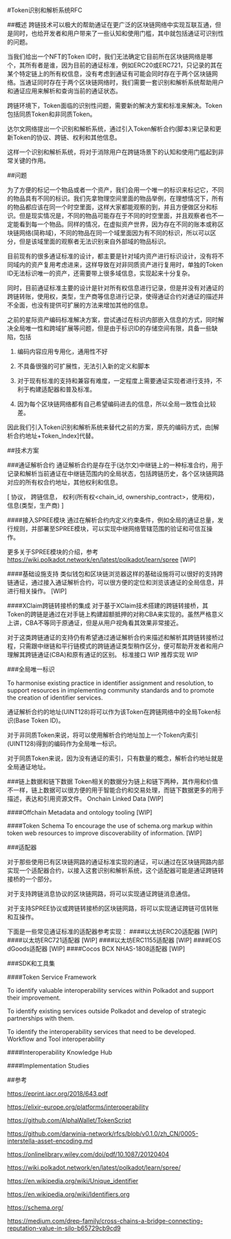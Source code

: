 #Token识别和解析系统RFC

##概述
跨链技术可以极大的帮助通证在更广泛的区块链网络中实现互联互通，但是同时，也给开发者和用户带来了一些认知和使用门槛，其中就包括通证可识别性的问题。

当我们给出一个NFT的Token ID时，我们无法确定它目前所在区块链网络是哪个，其所有者是谁，因为目前的通证标准，例如ERC20或ERC721，只记录的其在某个特定链上的所有权信息，没有考虑到通证有可能会同时存在于两个区块链网络。当通证同时存在于两个区块链网络时，我们需要一套识别和解析系统帮助用户和通证应用来解析和查询当前的通证状态。

跨链环境下，Token面临的识别性问题，需要新的解决方案和标准来解决。Token包括同质Token和非同质Token。

达尔文网络提出一个识别和解析系统，通过引入Token解析合约(脚本)来记录和更新Token的协议、跨链、权利和其他信息。

这样一个识别和解析系统，将对于消除用户在跨链场景下的认知和使用门槛起到非常关键的作用。



##问题

为了方便的标记一个物品或者一个资产，我们会用一个唯一的标识来标记它，不同的物品具有不同的标识。我们先拿物理空间里面的物品举例，在理想情况下，所有的物品都应该在同一个时空里面，这样大家都能观察的到，并且方便做区分和标识。但是现实情况是，不同的物品可能存在于不同的时空里面，并且观察者也不一定能看到每一个物品。同样的情况，在虚拟资产世界，因为存在不同的账本或称区块链网络(简称域)，不同的物品在同一个域里面因为有不同的标识，所以可以区分，但是该域里面的观察者无法识别来自外部域的物品标识。

目前现有的很多通证标准的设计，都主要是针对域内资产进行标识设计，没有将不同域内的资产复用考虑进来，这样导致在对非同质资产进行复用时，单独的Token ID无法标识唯一的资产，还需要带上很多域信息，实现起来十分复杂。

同时，目前通证标准主要的设计是针对所有权信息进行记录，但是并没有对通证的跨链转账，使用权，类型，生产商等信息进行记录，使得通证合约对通证的描述并不全面，也没有提供可扩展的方法来增加其他的信息。

之前的星际资产编码标准解决方案，尝试通过在标识内部嵌入信息的方式，同时解决全局唯一性和跨域扩展等问题，但是由于标识ID的存储空间有限，具备一些缺陷，包括 

1. 编码内容应用专用化，通用性不好

2. 不具备很强的可扩展性，无法引入新的定义和脚本 

3. 对于现有标准的支持和兼容有难度，一定程度上需要通证实现者进行支持，不利于构建适配器和普及标准。

4. 因为每个区块链网络都有自己希望编码进去的信息，所以全局一致性会比较差。

因此我们引入Token识别和解析系统来替代之前的方案，原先的编码方式，由[解析合约地址+Token_Index]代替。


##技术方案


###通证解析合约
通证解析合约是存在于(达尔文)中继链上的一种标准合约，用于记录和解析当前通证在中继链范围内的全局状态，包括跨链历史，各个区块链网路对应的所有权合约地址，其他权利和信息。


[
协议，
跨链信息，
权利(所有权<chain_id, ownership_contract>，使用权)，
信息(类型，生产商)
]

####接入SPREE模块
通过在解析合约内定义约束条件，例如全局的通证总量，发行规则，并部署至SPREE模块，可以实现中继网络管辖范围的验证和可信互操作。


更多关于SPREE模块的介绍，参考 https://wiki.polkadot.network/en/latest/polkadot/learn/spree
[WIP]

####基础设施支持
类似钱包和区块链浏览器这样的基础设施将可以很好的支持跨链通证，通过接入通证解析合约，可以很方便的定位和浏览该通证的全局信息，并进行相关操作。
[WIP]

####XClaim跨链转接桥的集成
对于基于XClaim技术搭建的跨链转接桥，其Token的跨链是通过在对手链上构建超额抵押的对称CBA来实现的。虽然严格意义上讲，CBA不等同于原通证，但是从用户视角看其效果非常接近。

对于这类跨链通证的支持仍有希望通过通证解析合约来描述和解析其跨链转接桥过程，只需跟中继链和平行链模式的跨链通证类型稍作区分，便可帮助开发者和用户理解其跨链通证(CBA)和原有通证的区别。
标准接口
WIP
推荐实现
WIP

###全局唯一标识

To harmonise existing practice in identifier assignment and resolution, to support resources in implementing community standards and to promote the creation of identifier services.

通证解析合约的地址(UINT128)将可以作为该Token在跨链网络中的全局Token标识(Base Token ID)。

对于非同质Token来说，将可以使用解析合约地址加上一个Token内索引(UINT128)得到的编码作为全局唯一标识。



对于同质Token来说，因为没有通证的索引，只有数量的概念，解析合约地址就是全局通证地址。


###链上数据和链下数据
Token相关的数据分为链上和链下两种，其作用和价值不一样，链上数据可以很方便的用于智能合约和交易处理，而链下数据更多的用于描述，表达和引用资源文件。
Onchain Linked Data
[WIP]

####Offchain Metadata and ontology tooling
[WIP]

####Token Schema
To encourage the use of schema.org markup within token web resources to improve discoverability of information. [WIP]


###适配器

对于那些使用已有区块链网路的通证标准实现的通证，可以通过在区块链网路内部实现一个适配器合约，以接入这套识别和解析系统，这个适配器可能是通证跨链转接桥的一个部分。

对于支持跨链消息协议的区块链网路，将可以实现通证跨链消息通信。

对于支持SPREE协议或跨链转接桥的区块链网路，将可以实现通证跨链可信转账和互操作。

下面是一些常见通证标准的适配器参考实现：
####以太坊ERC20适配器
[WIP]
####以太坊ERC721适配器
[WIP]
####以太坊ERC1155适配器
[WIP]
####EOS dGoods适配器
[WIP]
####Cocos BCX NHAS-1808适配器
[WIP]


###SDK和工具集

####Token Service Framework

To identify valuable interoperability services within Polkadot and support their improvement. 

To identify existing services outside Polkadot and develop of strategic partnerships with them.

To identify the interoperability services that need to be developed.
Workflow and Tool interoperability

####Interoperability Knowledge Hub

####Implementation Studies



##参考

https://eprint.iacr.org/2018/643.pdf

https://elixir-europe.org/platforms/interoperability

https://github.com/AlphaWallet/TokenScript

https://github.com/darwinia-network/rfcs/blob/v0.1.0/zh_CN/0005-interstella-asset-encoding.md

https://onlinelibrary.wiley.com/doi/pdf/10.1087/20120404

https://wiki.polkadot.network/en/latest/polkadot/learn/spree/

https://en.wikipedia.org/wiki/Unique_identifier

https://en.wikipedia.org/wiki/Identifiers.org

https://schema.org/

https://medium.com/drep-family/cross-chains-a-bridge-connecting-reputation-value-in-silo-b65729cb9cd9
